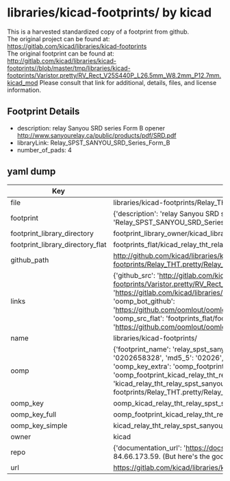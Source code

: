 # libraries/kicad-footprints/ by kicad  
This is a harvested standardized copy of a footprint from github.  
The original project can be found at:  
https://gitlab.com/kicad/libraries/kicad-footprints  
The original footprint can be found at:
http://gitlab.com/kicad/libraries/kicad-footprints//blob/master/tmp/libraries/kicad-footprints/Varistor.pretty/RV_Rect_V25S440P_L26.5mm_W8.2mm_P12.7mm.kicad_mod
Please consult that link for additional, details, files, and license information.  
## Footprint Details
* description: relay Sanyou SRD series Form B opener http://www.sanyourelay.ca/public/products/pdf/SRD.pdf  
* libraryLink: Relay_SPST_SANYOU_SRD_Series_Form_B  
* number_of_pads: 4  
## yaml dump  
| Key | Value |  
| --- | --- |  
| file | libraries/kicad-footprints/Relay_THT.pretty/Relay_SPST_SANYOU_SRD_Series_Form_B.kicad_mod |  
| footprint | {'description': 'relay Sanyou SRD series Form B opener http://www.sanyourelay.ca/public/products/pdf/SRD.pdf', 'libraryLink': 'Relay_SPST_SANYOU_SRD_Series_Form_B', 'number_of_pads': 4} |  
| footprint_library_directory | footprint_library_owner/kicad_libraries/kicad-footprints/ |  
| footprint_library_directory_flat | footprints_flat/kicad_relay_tht_relay_spst_sanyou_srd_series_form_b/working |  
| github_path | http://github.com/kicad/libraries/kicad-footprints//blob/master/tmp/libraries/kicad-footprints/Relay_THT.pretty/Relay_SPST_SANYOU_SRD_Series_Form_B.kicad_mod |  
| links | {'github_src': 'http://gitlab.com/kicad/libraries/kicad-footprints//blob/master/tmp/libraries/kicad-footprints/Varistor.pretty/RV_Rect_V25S440P_L26.5mm_W8.2mm_P12.7mm.kicad_mod', 'github_src_repo': 'https://gitlab.com/kicad/libraries/kicad-footprints', 'oomp_bot': 'footprints/kicad_relay_tht_relay_spst_sanyou_srd_series_form_b/working', 'oomp_bot_github': 'https://github.com/oomlout/oomlout_oomp_footprint_bot/tree/main/footprints/kicad_relay_tht_relay_spst_sanyou_srd_series_form_b/working', 'oomp_src_flat': 'footprints_flat/footprints_flat/kicad_relay_tht_relay_spst_sanyou_srd_series_form_b/working', 'oomp_src_flat_github': 'https://github.com/oomlout/oomlout_oomp_footprint_src/tree/main/footprints_flat/kicad_relay_tht_relay_spst_sanyou_srd_series_form_b/working'} |  
| name | libraries/kicad-footprints/ |  
| oomp | {'footprint_name': 'relay_spst_sanyou_srd_series_form_b', 'library_name': 'relay_tht', 'md5': '020265832849b7f4af604eeb87db13c1', 'md5_10': '0202658328', 'md5_5': '02026', 'md5_6': '020265', 'oomp_key': 'oomp_kicad_relay_tht_relay_spst_sanyou_srd_series_form_b', 'oomp_key_extra': 'oomp_footprint_kicad_relay_tht_relay_spst_sanyou_srd_series_form_b', 'oomp_key_full': 'oomp_footprint_kicad_relay_tht_relay_spst_sanyou_srd_series_form_b_020265', 'oomp_key_simple': 'kicad_relay_tht_relay_spst_sanyou_srd_series_form_b', 'original_filename': 'libraries/kicad-footprints/Relay_THT.pretty/Relay_SPST_SANYOU_SRD_Series_Form_B.kicad_mod', 'owner_name': 'kicad'} |  
| oomp_key | oomp_kicad_relay_tht_relay_spst_sanyou_srd_series_form_b |  
| oomp_key_full | oomp_footprint_kicad_relay_tht_relay_spst_sanyou_srd_series_form_b |  
| oomp_key_simple | kicad_relay_tht_relay_spst_sanyou_srd_series_form_b |  
| owner | kicad |  
| repo | {'documentation_url': 'https://docs.github.com/rest/overview/resources-in-the-rest-api#rate-limiting', 'message': "API rate limit exceeded for 84.66.173.59. (But here's the good news: Authenticated requests get a higher rate limit. Check out the documentation for more details.)"} |  
| url | https://gitlab.com/kicad/libraries/kicad-footprints |  


